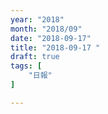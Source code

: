 ```yaml
---
year: "2018"
month: "2018/09"
date: "2018-09-17"
title: "2018-09-17 "
draft: true
tags: [
    "日報"
]

---
```


